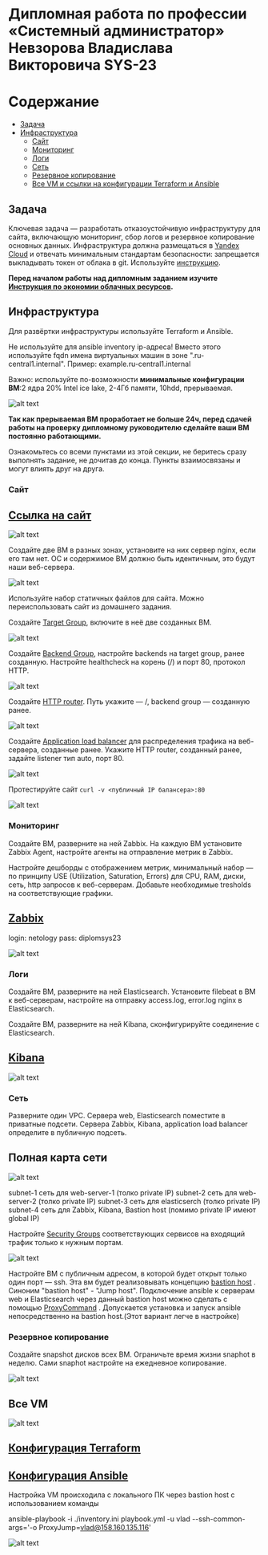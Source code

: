 #  Дипломная работа по профессии «Системный администратор» Невзорова Владислава Викторовича SYS-23

Содержание
==========
* [Задача](#Задача)
* [Инфраструктура](#Инфраструктура)
    * [Сайт](#Сайт)
    * [Мониторинг](#Мониторинг)
    * [Логи](#Логи)
    * [Сеть](#Сеть)
    * [Резервное копирование](#Резервное-копирование)
    * [Все VM и ссылки на конфигурации Terraform и Ansible](#все-vm)

## Задача
Ключевая задача — разработать отказоустойчивую инфраструктуру для сайта, включающую мониторинг, сбор логов и резервное копирование основных данных. Инфраструктура должна размещаться в [Yandex Cloud](https://cloud.yandex.com/) и отвечать минимальным стандартам безопасности: запрещается выкладывать токен от облака в git. Используйте [инструкцию](https://cloud.yandex.ru/docs/tutorials/infrastructure-management/terraform-quickstart#get-credentials).

**Перед началом работы над дипломным заданием изучите [Инструкция по экономии облачных ресурсов](https://github.com/netology-code/devops-materials/blob/master/cloudwork.MD).**

## Инфраструктура
Для развёртки инфраструктуры используйте Terraform и Ansible.  

Не используйте для ansible inventory ip-адреса! Вместо этого используйте fqdn имена виртуальных машин в зоне ".ru-central1.internal". Пример: example.ru-central1.internal  

Важно: используйте по-возможности **минимальные конфигурации ВМ**:2 ядра 20% Intel ice lake, 2-4Гб памяти, 10hdd, прерываемая. 

![alt text](https://github.com/VN351/diplom-sys23-nevzorovvv/raw/main/img/VM_specs.png)

**Так как прерываемая ВМ проработает не больше 24ч, перед сдачей работы на проверку дипломному руководителю сделайте ваши ВМ постоянно работающими.**

Ознакомьтесь со всеми пунктами из этой секции, не беритесь сразу выполнять задание, не дочитав до конца. Пункты взаимосвязаны и могут влиять друг на друга.

### Сайт
## [Ссылка на сайт](http://158.160.144.8:80)

![alt text](https://github.com/VN351/diplom-sys23-nevzorovvv/raw/main/img/Web_site.png)

Создайте две ВМ в разных зонах, установите на них сервер nginx, если его там нет. ОС и содержимое ВМ должно быть идентичным, это будут наши веб-сервера.

![alt text](https://github.com/VN351/diplom-sys23-nevzorovvv/raw/main/img/web_servers_network_map.png)

Используйте набор статичных файлов для сайта. Можно переиспользовать сайт из домашнего задания.

Создайте [Target Group](https://cloud.yandex.com/docs/application-load-balancer/concepts/target-group), включите в неё две созданных ВМ.

![alt text](https://github.com/VN351/diplom-sys23-nevzorovvv/raw/main/img/target.png)

Создайте [Backend Group](https://cloud.yandex.com/docs/application-load-balancer/concepts/backend-group), настройте backends на target group, ранее созданную. Настройте healthcheck на корень (/) и порт 80, протокол HTTP.

![alt text](https://github.com/VN351/diplom-sys23-nevzorovvv/raw/main/img/backend.png)

Создайте [HTTP router](https://cloud.yandex.com/docs/application-load-balancer/concepts/http-router). Путь укажите — /, backend group — созданную ранее.

![alt text](https://github.com/VN351/diplom-sys23-nevzorovvv/raw/main/img/router.png)

Создайте [Application load balancer](https://cloud.yandex.com/en/docs/application-load-balancer/) для распределения трафика на веб-сервера, созданные ранее. Укажите HTTP router, созданный ранее, задайте listener тип auto, порт 80.

![alt text](https://github.com/VN351/diplom-sys23-nevzorovvv/raw/main/img/alb.png)

Протестируйте сайт
`curl -v <публичный IP балансера>:80` 

![alt text](https://github.com/VN351/diplom-sys23-nevzorovvv/raw/main/img/curl.png)

### Мониторинг
Создайте ВМ, разверните на ней Zabbix. На каждую ВМ установите Zabbix Agent, настройте агенты на отправление метрик в Zabbix. 

Настройте дешборды с отображением метрик, минимальный набор — по принципу USE (Utilization, Saturation, Errors) для CPU, RAM, диски, сеть, http запросов к веб-серверам. Добавьте необходимые tresholds на соответствующие графики.

## [Zabbix](http://158.160.143.96:8080)

login: netology
pass: diplomsys23

![alt text](https://github.com/VN351/diplom-sys23-nevzorovvv/raw/main/img/zabbix.png)

### Логи
Cоздайте ВМ, разверните на ней Elasticsearch. Установите filebeat в ВМ к веб-серверам, настройте на отправку access.log, error.log nginx в Elasticsearch.

Создайте ВМ, разверните на ней Kibana, сконфигурируйте соединение с Elasticsearch.

## [Kibana](http://158.160.140.26:5601)

![alt text](https://github.com/VN351/diplom-sys23-nevzorovvv/raw/main/img/Kibana.png)

### Сеть
Разверните один VPC. Сервера web, Elasticsearch поместите в приватные подсети. Сервера Zabbix, Kibana, application load balancer определите в публичную подсеть.
## Полная карта сети

![alt text](https://github.com/VN351/diplom-sys23-nevzorovvv/raw/main/img/network_map.png)

subnet-1 сеть для web-server-1 (толко private IP)
subnet-2 сеть для web-server-2 (толко private IP)
subnet-3 сеть для elasticserch (толко private IP)
subnet-4 сеть для Zabbix, Kibana, Bastion host (помимо private IP имеют global IP)

Настройте [Security Groups](https://cloud.yandex.com/docs/vpc/concepts/security-groups) соответствующих сервисов на входящий трафик только к нужным портам.

![alt text](https://github.com/VN351/diplom-sys23-nevzorovvv/raw/main/img/sg.png)

Настройте ВМ с публичным адресом, в которой будет открыт только один порт — ssh.  Эта вм будет реализовывать концепцию  [bastion host]( https://cloud.yandex.ru/docs/tutorials/routing/bastion) . Синоним "bastion host" - "Jump host". Подключение  ansible к серверам web и Elasticsearch через данный bastion host можно сделать с помощью  [ProxyCommand](https://docs.ansible.com/ansible/latest/network/user_guide/network_debug_troubleshooting.html#network-delegate-to-vs-proxycommand) . Допускается установка и запуск ansible непосредственно на bastion host.(Этот вариант легче в настройке)


### Резервное копирование
Создайте snapshot дисков всех ВМ. Ограничьте время жизни snaphot в неделю. Сами snaphot настройте на ежедневное копирование.

![alt text](https://github.com/VN351/diplom-sys23-nevzorovvv/raw/main/img/snapshot.png)

## Все VM

![alt text](https://github.com/VN351/diplom-sys23-nevzorovvv/raw/main/img/vm.png)

## [Конфигурация Terraform](https://github.com/VN351/diplom-sys23-nevzorovvv/tree/main/terraform)

## [Конфигурация Ansible](https://github.com/VN351/diplom-sys23-nevzorovvv/tree/main/ansible)
Настройка VM происходила с локального ПК через bastion host с использованием команды 

ansible-playbook -i ./inventory.ini playbook.yml -u vlad --ssh-common-args='-o ProxyJump=vlad@158.160.135.116'

![alt text](https://github.com/VN351/diplom-sys23-nevzorovvv/raw/main/img/ansible.png)
 

